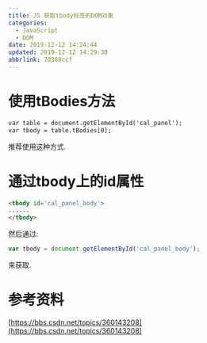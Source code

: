 ```yaml
---
title: JS 获取tbody标签的DOM对象
categories: 
  - JavaScript
  - DOM
date: 2019-12-12 14:24:44
updated: 2019-12-12 14:29:30
abbrlink: 70388ccf
---
```

# 使用tBodies方法
```html
var table = document.getElementById('cal_panel');
var tbody = table.tBodies[0];
```
推荐使用这种方式.
# 通过tbody上的id属性
```html
<tbody id='cal_panel_body'>
......
</tbody>
```
然后通过:
```javascript
var tbody = document.getElementById('cal_panel_body');
```
来获取.
# 参考资料
[https://bbs.csdn.net/topics/360143208](https://bbs.csdn.net/topics/360143208)
